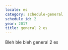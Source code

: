 ```yaml
---
locale: es
category: schedule-general
schedule_id: 2
year: 2017
title: general 2 es
---
```


Bleh ble bleh general 2 es

